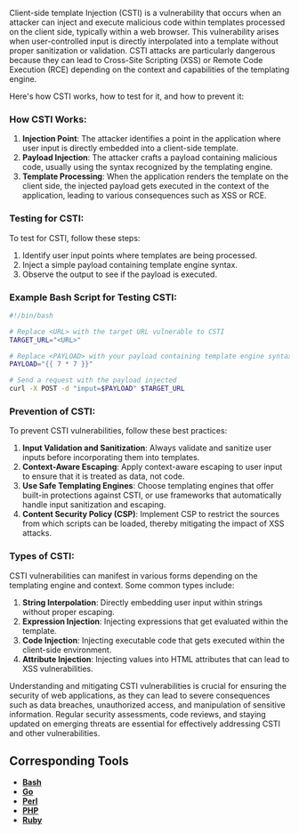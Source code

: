 Client-side template Injection (CSTI) is a vulnerability that occurs when an attacker can inject and execute malicious code within templates processed on the client side, typically within a web browser. This vulnerability arises when user-controlled input is directly interpolated into a template without proper sanitization or validation. CSTI attacks are particularly dangerous because they can lead to Cross-Site Scripting (XSS) or Remote Code Execution (RCE) depending on the context and capabilities of the templating engine.

Here's how CSTI works, how to test for it, and how to prevent it:

### How CSTI Works:
1. **Injection Point**: The attacker identifies a point in the application where user input is directly embedded into a client-side template.
2. **Payload Injection**: The attacker crafts a payload containing malicious code, usually using the syntax recognized by the templating engine.
3. **Template Processing**: When the application renders the template on the client side, the injected payload gets executed in the context of the application, leading to various consequences such as XSS or RCE.

### Testing for CSTI:
To test for CSTI, follow these steps:

1. Identify user input points where templates are being processed.
2. Inject a simple payload containing template engine syntax.
3. Observe the output to see if the payload is executed.

### Example Bash Script for Testing CSTI:
```bash
#!/bin/bash

# Replace <URL> with the target URL vulnerable to CSTI
TARGET_URL="<URL>"

# Replace <PAYLOAD> with your payload containing template engine syntax
PAYLOAD="{{ 7 * 7 }}"

# Send a request with the payload injected
curl -X POST -d "input=$PAYLOAD" $TARGET_URL
```

### Prevention of CSTI:
To prevent CSTI vulnerabilities, follow these best practices:

1. **Input Validation and Sanitization**: Always validate and sanitize user inputs before incorporating them into templates.
2. **Context-Aware Escaping**: Apply context-aware escaping to user input to ensure that it is treated as data, not code.
3. **Use Safe Templating Engines**: Choose templating engines that offer built-in protections against CSTI, or use frameworks that automatically handle input sanitization and escaping.
4. **Content Security Policy (CSP)**: Implement CSP to restrict the sources from which scripts can be loaded, thereby mitigating the impact of XSS attacks.

### Types of CSTI:
CSTI vulnerabilities can manifest in various forms depending on the templating engine and context. Some common types include:

1. **String Interpolation**: Directly embedding user input within strings without proper escaping.
2. **Expression Injection**: Injecting expressions that get evaluated within the template.
3. **Code Injection**: Injecting executable code that gets executed within the client-side environment.
4. **Attribute Injection**: Injecting values into HTML attributes that can lead to XSS vulnerabilities.

Understanding and mitigating CSTI vulnerabilities is crucial for ensuring the security of web applications, as they can lead to severe consequences such as data breaches, unauthorized access, and manipulation of sensitive information. Regular security assessments, code reviews, and staying updated on emerging threats are essential for effectively addressing CSTI and other vulnerabilities.

## Corresponding Tools

- [**Bash**](https://github.com/saidehossain/Hacking_Tools/blob/main/hacking_with_bash/CSTI.sh)
- [**Go**](https://github.com/saidehossain/Hacking_Tools/blob/main/hacking_with_go/CSTI.go)
- [**Perl**](https://github.com/saidehossain/Hacking_Tools/blob/main/hacking_with_perl/CSTI.pl)
- [**PHP**](https://github.com/saidehossain/Hacking_Tools/blob/main/hacking_with_php/CSTI.php)
- [**Ruby**](https://github.com/saidehossain/Hacking_Tools/blob/main/hacking_with_ruby/CSTI.rb)

